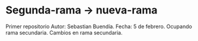 # Segunda-rama -> nueva-rama
Primer repositorio
Autor: Sebastian Buendía.
Fecha: 5 de febrero.
Ocupando rama secundaria.
Cambios en rama secundaria.
